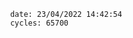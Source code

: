 

                date: 23/04/2022 14:42:54
                cycles: 65700

                         